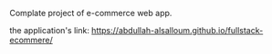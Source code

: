 Complate project of e-commerce web app.

the application's link: https://abdullah-alsalloum.github.io/fullstack-ecommere/
